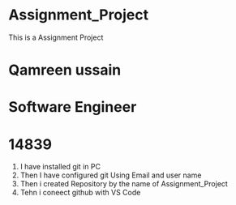 # Assignment_Project

This is a Assignment Project
<body>

<h1> Qamreen ussain </h1>
<h1> Software Engineer </h1>
<h1> 14839 </h1>

<ol>
<li> I have installed git in PC </li>
<li> Then I have configured git Using Email and user name</li>
<li> Then i created Repository by the name of Assignment_Project</li>
<li> Tehn i coneect github with VS Code</li>
</ol>
</body>
